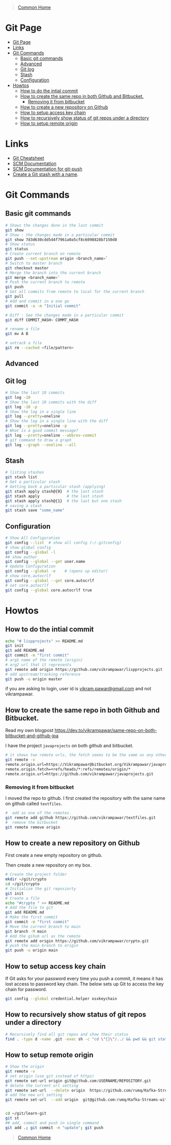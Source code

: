 > [Common Home](../README.md)

# Git Page

- [Git Page](#git-page)
- [Links](#links)
- [Git Commands](#git-commands)
  - [Basic git commands](#basic-git-commands)
  - [Advanced](#advanced)
  - [Git log](#git-log)
  - [Stash](#stash)
  - [Configuration](#configuration)
- [Howtos](#howtos)
  - [How to do the intial commit](#how-to-do-the-intial-commit)
  - [How to create the same repo in both Github and Bitbucket.](#how-to-create-the-same-repo-in-both-github-and-bitbucket)
    - [Removing it from bitbucket](#removing-it-from-bitbucket)
  - [How to create a new repository on Github](#how-to-create-a-new-repository-on-github)
  - [How to setup access key chain](#how-to-setup-access-key-chain)
  - [How to recursively show status of git repos under a directory](#how-to-recursively-show-status-of-git-repos-under-a-directory)
  - [How to setup remote origin](#how-to-setup-remote-origin)


# Links

- [Git Cheatsheet](https://training.github.com/downloads/github-git-cheat-sheet/)
- [SCM Documentation](https://git-scm.com/docs/git-push)
- [SCM Documentation for git-push](https://git-scm.com/docs/git-push)
- [Create a Git stash with a name](https://devconnected.com/how-to-git-stash-changes/#:~:text=In%20order%20to%20create%20a%20git%20stash%20with,but%20it%20assigned%20a%20custom%20name%20to%20it).

# Git Commands

## Basic git commands

```sh
# Shows the changes done in the last commit
git show
# Show : the changes made in a particular commit
git show 7d3d630cdd5d4f7961a0a5cf8c6098828b7150d8
# Show status
git status
# Create current branch on remote
git push --set-upstream origin <branch_name>`
# Switch to master branch
git checkout master
# Merge the branch into the current branch
git merge <branch_name>`
# Push the current branch to remote
git push
# Get all commits from remote to local for the current branch
git pull
# Add and commit in a one go
git commit -a -m "Initial commit"

# Diff : See the changes made in a particular commit
git diff COMMIT_HASH~ COMMT_HASH

# rename a file
git mv A B

# untrack a file
git rm --cached <file/pattern>


```

## Advanced

## Git log

```sh
# Show the last 10 commits
git log -10
# Show the last 10 commits with the diff
git log -10 -p
# Show the log in a single line
git log --pretty=oneline
# Show the log in a single line with the diff
git log --pretty=oneline -p
# What is a good commit message?
git log --pretty=oneline --abbrev-commit
# git command to draw a graph
git log --graph --oneline --all
```

## Stash

```sh
# listing stashes
git stash list
# Get a particular stash
# Getting back a particular stash (applying)
git stash apply stash@{0}  # the last stash
git stash apply            # the last stash
git stash apply stash@{1}  # the last but one stash
# saving a stash
git stash save "some_name"
```

## Configuration

```sh
# Show All Configuration
git config --list  # show all config (~/.gitconfig)
# show global config
git config --global -l
## show author
git config --global --get user.name
# Update Configuration
git config --global -e    # (opens up editor)
# show core.autocrlf
git config --global --get core.autocrlf
# set core.autocrlf
git config --global core.autocrlf true

```


# Howtos

## How to do the intial commit

```bash
echo "# lispprojects" >> README.md
git init
git add README.md
git commit -m "first commit"
# arg1 name of the remote (origin)
# arg2 url that it represents
git remote add origin https://github.com/vikrampawar/lispprojects.git
# add upstream/tracking reference
git push -u origin master

```

if you are asking to login, user id is vikram.pawar@gmail.com and not vikrampawar.

## How to create the same repo in both Github and Bitbucket.

Read my own blogpost https://dev.to/vikrampawar/same-repo-on-both-bitbucket-and-github-jpa

I have the project `javaprojects` on both github and bitbucket.

```bash
# it shows two remote urls, the fetch seems to be the same as any other git project.
git remote -v
remote.origin.url=https://Vikrampawar@bitbucket.org/Vikrampawar/javaprojects.git
remote.origin.fetch=+refs/heads/*:refs/remotes/origin/*
remote.origin.url=https://github.com/vikrampawar/javaprojects.git

```

### Removing it from bitbucket

I moved the repo to github. I first created the repository with the same name on github called `textfiles`.

```bash
#  add as one of the remotes.
git remote add github https://github.com/vikrampawar/textfiles.git
#  remove the bitbucket
git remote remove origin
```

## How to create a new repository on Github

First create a new empty repository on github.

Then create a new repository on my box.

```bash
# Create the project folder
mkdir ~/git/crypto
cd ~/git/crypto
# Initialize the git reposiorty
git init
# Create a file
echo "#crypto " >> README.md
# Add the file to git
git add README.md
# Make the first commit
git commit -m "first commit"
# Move the current branch to main
git branch -M main
# Add the gihub url as the remote
git remote add origin https://github.com/vikrampawar/crypto.git
# push the main branch to origin
git push -u origin main

```

## How to setup access key chain

If Git asks for your password every time you push a commit, it means it has lost access to password key chain. The below sets up Git to access the key chain for password.

```bash
git config --global credential.helper osxkeychain
```

## How to recursively show status of git repos under a directory

```sh
# Recursively find all git repos and show their status
find . -type d -name .git -exec sh -c "cd \"{}\"/../ && pwd && git status" \;
```

## How to setup remote origin

```sh
# Show the origin
git remote -v
# set origin (use git instead of https)
git remote set-url origin git@github.com:USERNAME/REPOSITORY.git
# delete the current url setting
git remote set-url  --delete origin  https://github.com/rumq/Kafka-Streams-with-Spring-Cloud-Stream.git
# add the new url setting
git remote set-url  --add origin  git@github.com:rumq/Kafka-Streams-with-Spring-Cloud-Stream.git

```

```sh

cd ~/git/learn-git
git st
## add, commit and push in single command
git add .; git commit -m "update"; git push

```

> [Common Home](../README.md)
